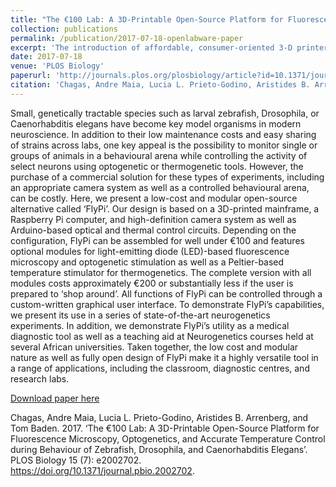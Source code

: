 ```yaml
---
title: "The €100 Lab: A 3D-Printable Open-Source Platform for Fluorescence Microscopy, Optogenetics, and Accurate Temperature Control during Behaviour of Zebrafish, Drosophila, and Caenorhabditis Elegans"
collection: publications
permalink: /publication/2017-07-18-openlabware-paper
excerpt: 'The introduction of affordable, consumer-oriented 3-D printers is a milestone in the current “maker movement,” which has been heralded as the next industrial revolution. Combined with free and open sharing of detailed design blueprints and accessible development tools, rapid prototypes of complex products can now be assembled in one’s own garage—a game-changer reminiscent of the early days of personal computing. At the same time, 3-D printing has also allowed the scientific and engineering community to build the “little things” that help a lab get up and running much faster and easier than ever before.'
date: 2017-07-18
venue: 'PLOS Biology'
paperurl: 'http://journals.plos.org/plosbiology/article?id=10.1371/journal.pbio.2002702'
citation: 'Chagas, Andre Maia, Lucia L. Prieto-Godino, Aristides B. Arrenberg, and Tom Baden. 2017. &quot;The €100 Lab: A 3D-Printable Open-Source Platform for Fluorescence Microscopy, Optogenetics, and Accurate Temperature Control during Behaviour of Zebrafish, Drosophila, and Caenorhabditis Elegans &quot; <i>PLOS Biology</i>. 15 (7).'
---
```


Small, genetically tractable species such as larval zebrafish, Drosophila, or Caenorhabditis elegans have become key model organisms in modern neuroscience. In addition to their low maintenance costs and easy sharing of strains across labs, one key appeal is the possibility to monitor single or groups of animals in a behavioural arena while controlling the activity of select neurons using optogenetic or thermogenetic tools. However, the purchase of a commercial solution for these types of experiments, including an appropriate camera system as well as a controlled behavioural arena, can be costly. Here, we present a low-cost and modular open-source alternative called ‘FlyPi’. Our design is based on a 3D-printed mainframe, a Raspberry Pi computer, and high-definition camera system as well as Arduino-based optical and thermal control circuits. Depending on the configuration, FlyPi can be assembled for well under €100 and features optional modules for light-emitting diode (LED)-based fluorescence microscopy and optogenetic stimulation as well as a Peltier-based temperature stimulator for thermogenetics. The complete version with all modules costs approximately €200 or substantially less if the user is prepared to ‘shop around’. All functions of FlyPi can be controlled through a custom-written graphical user interface. To demonstrate FlyPi’s capabilities, we present its use in a series of state-of-the-art neurogenetics experiments. In addition, we demonstrate FlyPi’s utility as a medical diagnostic tool as well as a teaching aid at Neurogenetics courses held at several African universities. Taken together, the low cost and modular nature as well as fully open design of FlyPi make it a highly versatile tool in a range of applications, including the classroom, diagnostic centres, and research labs.

[Download paper here](http://journals.plos.org/plosbiology/article?id=10.1371/journal.pbio.2002702)


Chagas, Andre Maia, Lucia L. Prieto-Godino, Aristides B. Arrenberg, and Tom Baden. 2017. ‘The €100 Lab: A 3D-Printable Open-Source Platform for Fluorescence Microscopy, Optogenetics, and Accurate Temperature Control during Behaviour of Zebrafish, Drosophila, and Caenorhabditis Elegans’. PLOS Biology 15 (7): e2002702. https://doi.org/10.1371/journal.pbio.2002702.
